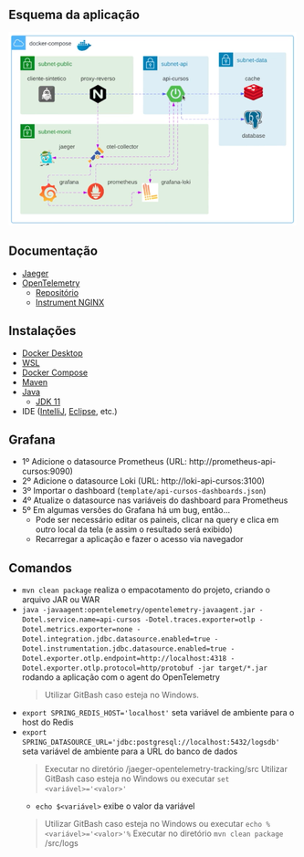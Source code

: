 ## Esquema da aplicação
![Esquema da aplicação](img/20250826210801.png)

## Documentação
- [Jaeger](https://www.jaegertracing.io/)
- [OpenTelemetry](https://opentelemetry.io/)
  - [Repositório](https://github.com/open-telemetry/opentelemetry-java-instrumentation)
  - [Instrument NGINX](https://opentelemetry.io/blog/2022/instrument-nginx/)

## Instalações
- [Docker Desktop](https://docs.docker.com/desktop/install/windows-install/)
- [WSL](https://learn.microsoft.com/pt-br/windows/wsl/install)
- [Docker Compose](https://docs.docker.com/compose/install/)
- [Maven](https://maven.apache.org/install.html)
- [Java](https://www.oracle.com/java/technologies/downloads/)
  - [JDK 11](https://www.oracle.com/br/java/technologies/javase/jdk11-archive-downloads.html)
- IDE ([IntelliJ](https://www.jetbrains.com/pt-br/idea/#), [Eclipse](https://eclipseide.org/), etc.)

## Grafana
- 1º Adicione o datasource Prometheus (URL: http://prometheus-api-cursos:9090)
- 2º Adicione o datasource Loki (URL: http://loki-api-cursos:3100)
- 3º Importar o dashboard (`template/api-cursos-dashboards.json`)
- 4º Atualize o datasource nas variáveis do dashboard para Prometheus
- 5º Em algumas versões do Grafana há um bug, então...
  - Pode ser necessário editar os paineis, clicar na query e clica em outro local da tela (e assim o resultado será exibido)
  - Recarregar a aplicação e fazer o acesso via navegador

## Comandos
- `mvn clean package` realiza o empacotamento do projeto, criando o arquivo JAR ou WAR
- `java -javaagent:opentelemetry/opentelemetry-javaagent.jar -Dotel.service.name=api-cursos -Dotel.traces.exporter=otlp -Dotel.metrics.exporter=none -Dotel.integration.jdbc.datasource.enabled=true -Dotel.instrumentation.jdbc.datasource.enabled=true -Dotel.exporter.otlp.endpoint=http://localhost:4318 -Dotel.exporter.otlp.protocol=http/protobuf -jar target/*.jar` rodando a aplicação com o agent do OpenTelemetry
  > Utilizar GitBash caso esteja no Windows.
- `export SPRING_REDIS_HOST='localhost'` seta variável de ambiente para o host do Redis
- `export SPRING_DATASOURCE_URL='jdbc:postgresql://localhost:5432/logsdb'` seta variável de ambiente para a URL do banco de dados
  > Executar no diretório /jaeger-opentelemetry-tracking/src
  > Utilizar GitBash caso esteja no Windows ou executar `set <variável>='<valor>'`
  - `echo $<variável>` exibe o valor da variável
  > Utilizar GitBash caso esteja no Windows ou executar `echo %<variável>='<valor>'%`
  > Executar no diretório `mvn clean package` /src/logs